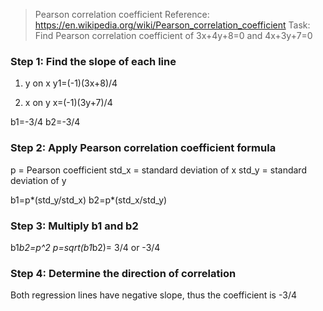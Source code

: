> Pearson correlation coefficient
> Reference: https://en.wikipedia.org/wiki/Pearson_correlation_coefficient
> Task: Find Pearson correlation coefficient of 3x+4y+8=0 and 4x+3y+7=0

### Step 1: Find the slope of each line
1. y on x
y1=(-1)(3x+8)/4

2. x on y
x=(-1)(3y+7)/4

b1=-3/4
b2=-3/4

### Step 2: Apply Pearson correlation coefficient formula
p = Pearson coefficient
std_x = standard deviation of x
std_y = standard deviation of y

b1=p*(std_y/std_x)
b2=p*(std_x/std_y)

### Step 3: Multiply b1 and b2 

b1*b2=p^2
p=sqrt(b1*b2)= 3/4 or -3/4

### Step 4: Determine the direction of correlation
Both regression lines have negative slope, thus the coefficient is -3/4